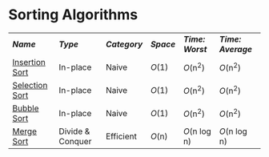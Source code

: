 # Sorting Algorithms
<head>
    <link rel="stylesheet" href="/assets/css/table.css">
</head>
<body>
    <table class="full">
        <tr>
            <td><strong><i>Name</i></strong></td>
            <td><strong><i>Type</i></strong></td>
            <td><strong><i>Category</i></strong></td>
            <td><strong><i>Space</i></strong></td>
            <td><strong><i>Time: Worst</i></strong></td>
            <td><strong><i>Time: Average</i></strong></td>
        </tr>
        <tr>
            <td><a href="/Sorting/InsertionSort/">Insertion Sort</a></td>
            <td>In-place</td>
            <td>Naive</td>
            <td><i>O</i>(1)</td>
            <td><i>O</i>(n<sup>2</sup>)</td>
            <td><i>O</i>(n<sup>2</sup>)</td>
        </tr>
        <tr>
            <td><a href="/Sorting/SelectionSort/">Selection Sort</a></td>
            <td>In-place</td>
            <td>Naive</td>
            <td><i>O</i>(1)</td>
            <td><i>O</i>(n<sup>2</sup>)</td>
            <td><i>O</i>(n<sup>2</sup>)</td>
        </tr>
        <tr>
            <td><a href="/Sorting/BubbleSort/">Bubble Sort</a></td>
            <td>In-place</td>
            <td>Naive</td>
            <td><i>O</i>(1)</td>
            <td><i>O</i>(n<sup>2</sup>)</td>
            <td><i>O</i>(n<sup>2</sup>)</td>
        </tr>
        <tr>
            <td><a href="/quickreference/Sorting/MergeSort/MergeSort">Merge Sort</a></td>
            <td>Divide & Conquer</td>
            <td>Efficient</td>
            <td><i>O</i>(n)</td>
            <td><i>O</i>(n log n)</td>
            <td><i>O</i>(n log n)</td>
        </tr>
    </table>
</body>